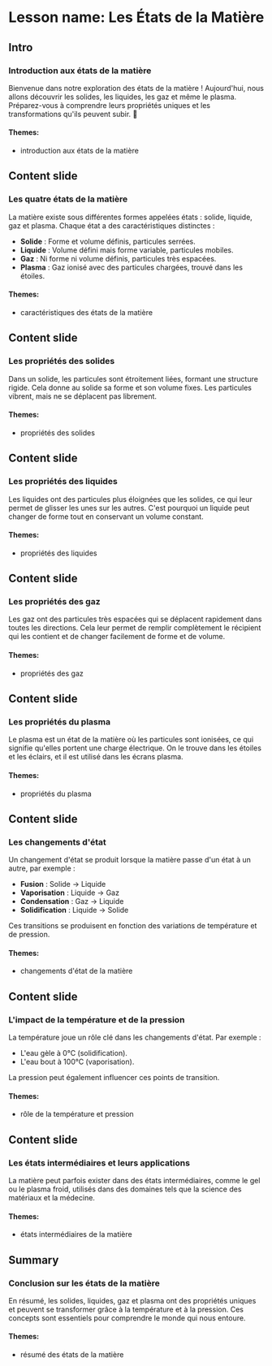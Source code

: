 # Lesson name: Les États de la Matière

## Intro

### Introduction aux états de la matière

Bienvenue dans notre exploration des états de la matière ! Aujourd'hui, nous allons découvrir les solides, les liquides, les gaz et même le plasma. Préparez-vous à comprendre leurs propriétés uniques et les transformations qu'ils peuvent subir. 🌟

#### **Themes:**
- introduction aux états de la matière

## Content slide

### Les quatre états de la matière

La matière existe sous différentes formes appelées états : solide, liquide, gaz et plasma. Chaque état a des caractéristiques distinctes :

- **Solide** : Forme et volume définis, particules serrées.
- **Liquide** : Volume défini mais forme variable, particules mobiles.
- **Gaz** : Ni forme ni volume définis, particules très espacées.
- **Plasma** : Gaz ionisé avec des particules chargées, trouvé dans les étoiles.

#### **Themes:**
- caractéristiques des états de la matière

## Content slide

### Les propriétés des solides

Dans un solide, les particules sont étroitement liées, formant une structure rigide. Cela donne au solide sa forme et son volume fixes. Les particules vibrent, mais ne se déplacent pas librement.

#### **Themes:**
- propriétés des solides

## Content slide

### Les propriétés des liquides

Les liquides ont des particules plus éloignées que les solides, ce qui leur permet de glisser les unes sur les autres. C'est pourquoi un liquide peut changer de forme tout en conservant un volume constant.

#### **Themes:**
- propriétés des liquides

## Content slide

### Les propriétés des gaz

Les gaz ont des particules très espacées qui se déplacent rapidement dans toutes les directions. Cela leur permet de remplir complètement le récipient qui les contient et de changer facilement de forme et de volume.

#### **Themes:**
- propriétés des gaz

## Content slide

### Les propriétés du plasma

Le plasma est un état de la matière où les particules sont ionisées, ce qui signifie qu'elles portent une charge électrique. On le trouve dans les étoiles et les éclairs, et il est utilisé dans les écrans plasma.

#### **Themes:**
- propriétés du plasma

## Content slide

### Les changements d'état

Un changement d'état se produit lorsque la matière passe d'un état à un autre, par exemple :

- **Fusion** : Solide → Liquide
- **Vaporisation** : Liquide → Gaz
- **Condensation** : Gaz → Liquide
- **Solidification** : Liquide → Solide

Ces transitions se produisent en fonction des variations de température et de pression.

#### **Themes:**
- changements d'état de la matière

## Content slide

### L'impact de la température et de la pression

La température joue un rôle clé dans les changements d'état. Par exemple :

- L'eau gèle à 0°C (solidification).
- L'eau bout à 100°C (vaporisation).

La pression peut également influencer ces points de transition.

#### **Themes:**
- rôle de la température et pression

## Content slide

### Les états intermédiaires et leurs applications

La matière peut parfois exister dans des états intermédiaires, comme le gel ou le plasma froid, utilisés dans des domaines tels que la science des matériaux et la médecine.

#### **Themes:**
- états intermédiaires de la matière

## Summary

### Conclusion sur les états de la matière

En résumé, les solides, liquides, gaz et plasma ont des propriétés uniques et peuvent se transformer grâce à la température et à la pression. Ces concepts sont essentiels pour comprendre le monde qui nous entoure.

#### **Themes:**
- résumé des états de la matière
